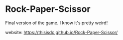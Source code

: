 # Rock-Paper-Scissor
Final version of the game. I know it's pretty weird!

website: https://thisisdc.github.io/Rock-Paper-Scissor/
